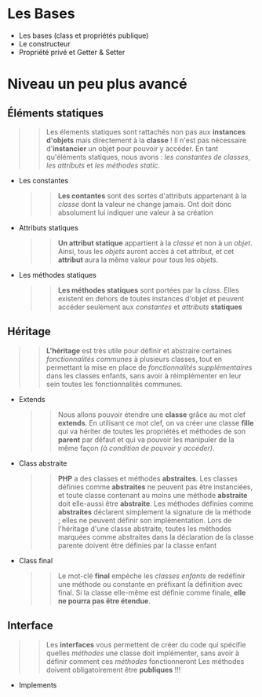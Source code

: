 # Les Bases

  - Les bases (class et propriétés publique)
  - Le constructeur
  - Propriété privé et Getter & Setter


# Niveau un peu plus avancé

## Éléments statiques
   >> Les élements statiques sont rattachés non pas aux **instances d'objets** mais directement à la **classe** !
   >> Il n'est pas nécessaire d'**instancier** un objet pour pouvoir y accéder.
   >> En tant qu'éléments statiques, nous avons : *les constantes de classes*, *les attributs* et *les méthodes static*.

  - Les constantes
    >> **Les contantes** sont des sortes d'attributs appartenant à la *classe* dont la valeur ne change jamais.
    > > Ont doit donc absolument lui indiquer une valeur à sa création

  - Attributs statiques
    >> **Un attribut statique** appartient à la *classe* et non à un *objet*. 
    >> Ainsi, tous les *objets* auront accès à cet attribut, et cet **attribut** aura la même valeur pour tous les *objets*.

  - Les méthodes statiques
    >> **Les méthodes statiques** sont portées par la *class*. Elles existent en dehors de toutes instances d'objet et peuvent accéder seulement aux *constantes* et *attributs* **statiques**

## Héritage
  >> **L'héritage** est très utile pour définir et abstraire certaines *fonctionnalités communes* à plusieurs classes, tout en permettant la mise en place de *fonctionnalités supplémentaires* dans les classes enfants, sans avoir à réimplémenter en leur sein toutes les fonctionnalités communes.

- Extends
  >> Nous allons pouvoir étendre une **classe** grâce au mot clef **extends**. En utilisant ce mot clef, on va créer une classe **fille** qui va hériter de toutes les propriétés et méthodes de son **parent** par défaut et qui va pouvoir les manipuler de la même façon *(à condition de pouvoir y accéder)*.

- Class abstraite
  > > **PHP** a des classes et méthodes **abstraites**. Les classes définies comme **abstraites** ne peuvent pas être instanciées, et toute classe contenant au moins une méthode **abstraite** doit elle-aussi être **abstraite**. Les méthodes définies comme **abstraites** déclarent simplement la signature de la méthode ; elles ne peuvent définir son implémentation.
  > > Lors de l'héritage d'une classe abstraite, toutes les méthodes marquées comme abstraites dans la déclaration de la classe parente doivent être définies par la classe enfant

- Class final
  >> Le mot-clé **final** empêche les *classes enfants* de redéfinir une méthode ou constante en préfixant la définition avec final. Si la classe elle-même est définie comme finale, **elle ne pourra pas être étendue**.

## Interface
  >> Les **interfaces** vous permettent de créer du code qui spécifie quelles *méthodes* une classe doit implémenter, sans avoir à définir comment ces *méthodes* fonctionneront
  >> Les méthodes doivent obligatoirement être **publiques** !!!

  - Implements
